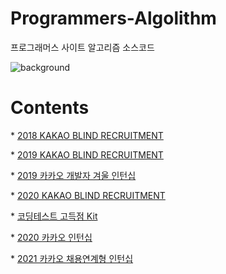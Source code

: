 # Programmers-Algolithm
프로그래머스 사이트 알고리즘 소스코드



![background](./background.png)

# Contents

\* [2018 KAKAO BLIND RECRUITMENT](https://github.com/kys95/Programmers-Algolithm/tree/main/2018_KAKAO_BLIND_RECRUITMENT)

\* [2019 KAKAO BLIND RECRUITMENT](https://github.com/kys95/Programmers-Algolithm/tree/main/2019_KAKAO_BLIND_RECRUITMENT)

\* [2019 카카오 개발자 겨울 인턴십](https://github.com/kys95/Programmers-Algolithm/tree/main/2019_%EC%B9%B4%EC%B9%B4%EC%98%A4_%EA%B0%9C%EB%B0%9C%EC%9E%90_%EA%B2%A8%EC%9A%B8_%EC%9D%B8%ED%84%B4%EC%8B%AD)

\* [2020 KAKAO BLIND RECRUITMENT](https://github.com/kys95/Programmers-Algolithm/tree/main/2020_KAKAO_BLIND_RECRUITMENT)

\* [코딩테스트 고득점 Kit](https://github.com/kys95/Programmers-Algolithm/tree/main/%EA%B3%A0%EB%93%9D%EC%A0%90Kit)

\* [2020 카카오 인턴십](https://github.com/kys95/Programmers-Algolithm/tree/main/2020_%EC%B9%B4%EC%B9%B4%EC%98%A4_%EC%9D%B8%ED%84%B4%EC%8B%AD)

\* [2021 카카오 채용연계형 인턴십](https://github.com/kys95/Programmers-Algolithm/tree/main/2021_%EC%B9%B4%EC%B9%B4%EC%98%A4_%EC%B2%B4%EC%9A%A9%EC%97%B0%EA%B2%8C%ED%98%95_%EC%9D%B8%ED%84%B4%EC%8B%AD)
